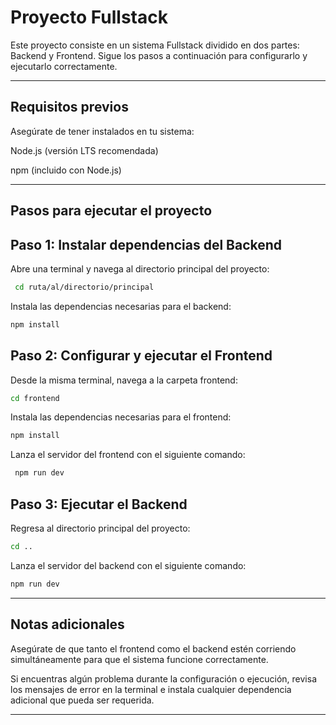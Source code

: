 # Proyecto Fullstack

Este proyecto consiste en un sistema Fullstack dividido en dos partes: Backend y Frontend. Sigue los pasos a continuación para configurarlo y ejecutarlo correctamente.

---

## Requisitos previos 

Asegúrate de tener instalados en tu sistema:

Node.js (versión LTS recomendada)

npm (incluido con Node.js)

---

## Pasos para ejecutar el proyecto 

## Paso 1: Instalar dependencias del Backend

Abre una terminal y navega al directorio principal del proyecto: 
```bash
 cd ruta/al/directorio/principal
```
Instala las dependencias necesarias para el backend: 
```bash 
npm install
```
## Paso 2: Configurar y ejecutar el Frontend 

Desde la misma terminal, navega a la carpeta frontend: 
```bash
cd frontend
```
Instala las dependencias necesarias para el frontend: 
```bash 
npm install 
```
Lanza el servidor del frontend con el siguiente comando: 
```bash
 npm run dev
```
## Paso 3: Ejecutar el Backend 

Regresa al directorio principal del proyecto: 
```bash
cd .. 
```

Lanza el servidor del backend con el siguiente comando: 
```bash
npm run dev 
```
---

## Notas adicionales
Asegúrate de que tanto el frontend como el backend estén corriendo simultáneamente para que el sistema funcione correctamente.

Si encuentras algún problema durante la configuración o ejecución, revisa los mensajes de error en la terminal e instala cualquier dependencia adicional que pueda ser requerida.

---
